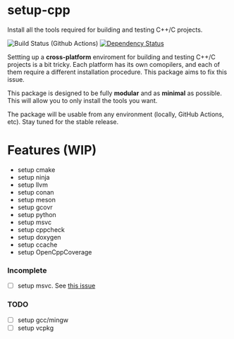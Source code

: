 # setup-cpp

Install all the tools required for building and testing C++/C projects.

![Build Status (Github Actions)](https://github.com/aminya/setup-cpp/workflows/CI/badge.svg)
[![Dependency Status](https://david-dm.org/aminya/setup-cpp.svg)](https://david-dm.org/aminya/setup-cpp)

Settting up a **cross-platform** enviroment for building and testing C++/C projects is a bit tricky. Each platform has its own comopilers, and each of them require a different installation procedure. This package aims to fix this issue.

This package is designed to be fully **modular** and as **minimal** as possible. This will allow you to only install the tools you want.

The package will be usable from any environment (locally, GitHub Actions, etc). Stay tuned for the stable release.

# Features (WIP)

- setup cmake
- setup ninja
- setup llvm
- setup conan
- setup meson
- setup gcovr
- setup python
- setup msvc
- setup cppcheck
- setup doxygen
- setup ccache
- setup OpenCppCoverage

### Incomplete

- [ ] setup msvc. See [this issue](https://github.com/aminya/setup-cpp/issues/1)

### TODO

- [ ] setup gcc/mingw
- [ ] setup vcpkg

